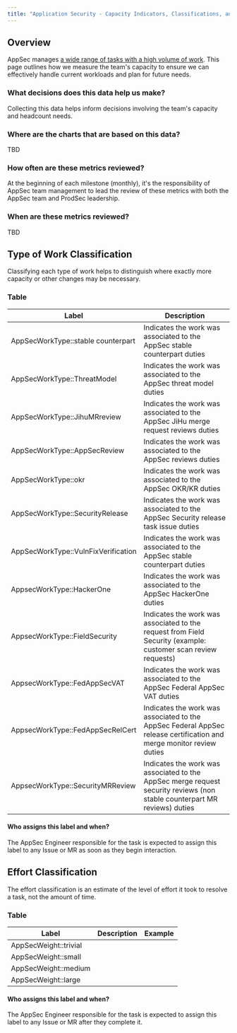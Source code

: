 ```yaml
---
title: "Application Security - Capacity Indicators, Classifications, and Workflows"
---
```


## Overview

AppSec manages [a wide range of tasks with a high volume of work](https://gitlab.com/gitlab-com/gl-security/appsec/appsec-team#team-capacity-planning-and-operational-work). This page outlines how we measure the team's capacity to ensure we can effectively handle current workloads and plan for future needs.


### What decisions does this data help us make?

Collecting this data helps inform decisions involving the team's capacity and headcount needs.

### Where are the charts that are based on this data?

TBD
<!-- TODO: Add tableau link -->

### How often are these metrics reviewed?

At the beginning of each milestone (monthly), it's the responsibility of AppSec team management to lead the review of these metrics with both the AppSec team and ProdSec leadership.

### When are these metrics reviewed?

TBD

## Type of Work Classification

Classifying each type of work helps to distinguish where exactly more capacity or other changes may be necessary.

### Table

| Label    | Description |
| -------- | ------- |
| AppSecWorkType::stable counterpart  | Indicates the work was associated to the AppSec stable counterpart duties |
| AppSecWorkType::ThreatModel | Indicates the work was associated to the AppSec threat model duties |
| AppSecWorkType::JihuMRreview | Indicates the work was associated to the AppSec JiHu merge request reviews duties |
| AppSecWorkType::AppSecReview | Indicates the work was associated to the AppSec reviews duties |
| AppSecWorkType::okr | Indicates the work was associated to the AppSec OKR/KR duties |
| AppSecWorkType::SecurityRelease | Indicates the work was associated to the AppSec Security release task issue duties |
| AppSecWorkType::VulnFixVerification | Indicates the work was associated to the AppSec stable counterpart duties |
| AppsecWorkType::HackerOne | Indicates the work was associated to the AppSec HackerOne duties |
| AppsecWorkType::FieldSecurity | Indicates the work was associated to the request from Field Security (example: customer scan review requests) |
| AppsecWorkType::FedAppSecVAT | Indicates the work was associated to the AppSec Federal AppSec VAT duties |
| AppsecWorkType::FedAppSecRelCert | Indicates the work was associated to the AppSec Federal AppSec release certification and merge monitor review duties |
| AppsecWorkType::SecurityMRReview | Indicates the work was associated to the AppSec merge request security reviews (non stable counterpart MR reviews) duties |

#### Who assigns this label and when?

The AppSec Engineer responsible for the task is expected to assign this label to any Issue or MR as soon as they begin interaction.

## Effort Classification

The effort classification is an estimate of the level of effort it took to resolve a task, not the amount of time.

### Table

| Label    | Description | Example |
| -------- | ------- | ------- |
| AppSecWeight::trivial | | |
| AppSecWeight::small  | | |
| AppSecWeight::medium | | |
| AppSecWeight::large | | |

#### Who assigns this label and when?

The AppSec Engineer responsible for the task is expected to assign this label to any Issue or MR after they complete it.

